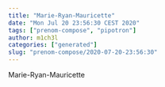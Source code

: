 ```yaml
---
title: "Marie-Ryan-Mauricette"
date: "Mon Jul 20 23:56:30 CEST 2020"
tags: ["prenom-compose", "pipotron"]
author: m1ch3l
categories: ["generated"]
slug: "prenom-compose/2020-07-20-23:56:30"
---
```


Marie-Ryan-Mauricette
